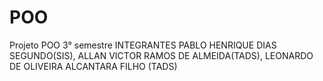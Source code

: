 # POO
Projeto POO 3° semestre
INTEGRANTES
PABLO HENRIQUE DIAS SEGUNDO(SIS),
ALLAN VICTOR RAMOS DE ALMEIDA(TADS),
LEONARDO DE OLIVEIRA ALCANTARA FILHO (TADS)
